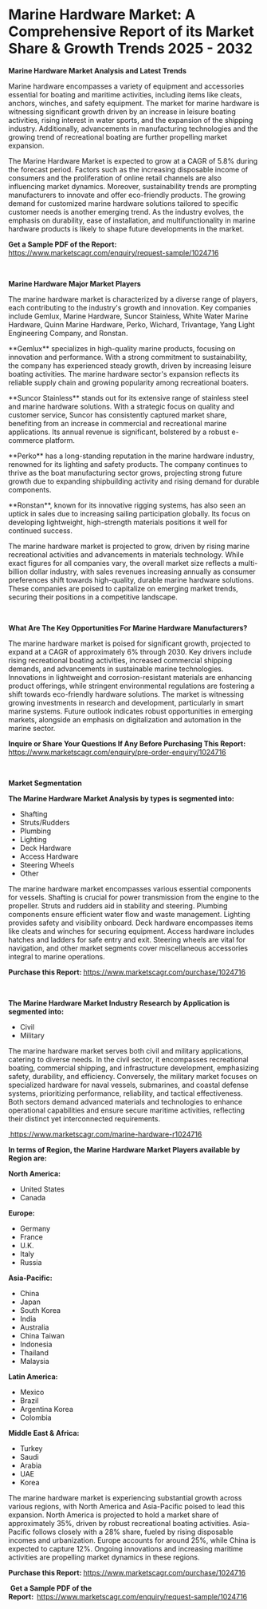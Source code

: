 <p><h1>Marine Hardware Market: A Comprehensive Report of its Market Share & Growth Trends 2025 - 2032</h1></p><p><strong>Marine Hardware Market Analysis and Latest Trends</strong></p>
<p><p>Marine hardware encompasses a variety of equipment and accessories essential for boating and maritime activities, including items like cleats, anchors, winches, and safety equipment. The market for marine hardware is witnessing significant growth driven by an increase in leisure boating activities, rising interest in water sports, and the expansion of the shipping industry. Additionally, advancements in manufacturing technologies and the growing trend of recreational boating are further propelling market expansion.</p><p>The Marine Hardware Market is expected to grow at a CAGR of 5.8% during the forecast period. Factors such as the increasing disposable income of consumers and the proliferation of online retail channels are also influencing market dynamics. Moreover, sustainability trends are prompting manufacturers to innovate and offer eco-friendly products. The growing demand for customized marine hardware solutions tailored to specific customer needs is another emerging trend. As the industry evolves, the emphasis on durability, ease of installation, and multifunctionality in marine hardware products is likely to shape future developments in the market.</p></p>
<p><strong>Get a Sample PDF of the Report:&nbsp;</strong> <a href="https://www.marketscagr.com/enquiry/request-sample/1024716?utm_campaign=2951&utm_medium=2&utm_source=Github&utm_content=ia&utm_term=17042025&utm_id=marine-hardware">https://www.marketscagr.com/enquiry/request-sample/1024716</a></p>
<p>&nbsp;</p>
<p><strong>Marine Hardware Major Market Players</strong></p>
<p><p>The marine hardware market is characterized by a diverse range of players, each contributing to the industry's growth and innovation. Key companies include Gemlux, Marine Hardware, Suncor Stainless, White Water Marine Hardware, Quinn Marine Hardware, Perko, Wichard, Trivantage, Yang Light Engineering Company, and Ronstan.</p><p>**Gemlux** specializes in high-quality marine products, focusing on innovation and performance. With a strong commitment to sustainability, the company has experienced steady growth, driven by increasing leisure boating activities. The marine hardware sector's expansion reflects its reliable supply chain and growing popularity among recreational boaters.</p><p>**Suncor Stainless** stands out for its extensive range of stainless steel and marine hardware solutions. With a strategic focus on quality and customer service, Suncor has consistently captured market share, benefiting from an increase in commercial and recreational marine applications. Its annual revenue is significant, bolstered by a robust e-commerce platform.</p><p>**Perko** has a long-standing reputation in the marine hardware industry, renowned for its lighting and safety products. The company continues to thrive as the boat manufacturing sector grows, projecting strong future growth due to expanding shipbuilding activity and rising demand for durable components.</p><p>**Ronstan**, known for its innovative rigging systems, has also seen an uptick in sales due to increasing sailing participation globally. Its focus on developing lightweight, high-strength materials positions it well for continued success.</p><p>The marine hardware market is projected to grow, driven by rising marine recreational activities and advancements in materials technology. While exact figures for all companies vary, the overall market size reflects a multi-billion dollar industry, with sales revenues increasing annually as consumer preferences shift towards high-quality, durable marine hardware solutions. These companies are poised to capitalize on emerging market trends, securing their positions in a competitive landscape.</p></p>
<p>&nbsp;</p>
<p><strong>What Are The Key Opportunities For Marine Hardware Manufacturers?</strong></p>
<p><p>The marine hardware market is poised for significant growth, projected to expand at a CAGR of approximately 6% through 2030. Key drivers include rising recreational boating activities, increased commercial shipping demands, and advancements in sustainable marine technologies. Innovations in lightweight and corrosion-resistant materials are enhancing product offerings, while stringent environmental regulations are fostering a shift towards eco-friendly hardware solutions. The market is witnessing growing investments in research and development, particularly in smart marine systems. Future outlook indicates robust opportunities in emerging markets, alongside an emphasis on digitalization and automation in the marine sector.</p></p>
<p><strong>Inquire or Share Your Questions If Any Before Purchasing This Report:</strong> <a href="https://www.marketscagr.com/enquiry/pre-order-enquiry/1024716?utm_campaign=2951&utm_medium=2&utm_source=Github&utm_content=ia&utm_term=17042025&utm_id=marine-hardware">https://www.marketscagr.com/enquiry/pre-order-enquiry/1024716</a></p>
<p>&nbsp;</p>
<p><strong>Market Segmentation</strong></p>
<p><strong>The Marine Hardware Market Analysis by types is segmented into:</strong></p>
<p><ul><li>Shafting</li><li>Struts/Rudders</li><li>Plumbing</li><li>Lighting</li><li>Deck Hardware</li><li>Access Hardware</li><li>Steering Wheels</li><li>Other</li></ul></p>
<p><p>The marine hardware market encompasses various essential components for vessels. Shafting is crucial for power transmission from the engine to the propeller. Struts and rudders aid in stability and steering. Plumbing components ensure efficient water flow and waste management. Lighting provides safety and visibility onboard. Deck hardware encompasses items like cleats and winches for securing equipment. Access hardware includes hatches and ladders for safe entry and exit. Steering wheels are vital for navigation, and other market segments cover miscellaneous accessories integral to marine operations.</p></p>
<p><strong>Purchase this Report:&nbsp;</strong><a href="https://www.marketscagr.com/purchase/1024716?utm_campaign=2951&utm_medium=2&utm_source=Github&utm_content=ia&utm_term=17042025&utm_id=marine-hardware">https://www.marketscagr.com/purchase/1024716</a></p>
<p>&nbsp;</p>
<p><strong>The Marine Hardware Market Industry Research by Application is segmented into:</strong></p>
<p><ul><li>Civil</li><li>Military</li></ul></p>
<p><p>The marine hardware market serves both civil and military applications, catering to diverse needs. In the civil sector, it encompasses recreational boating, commercial shipping, and infrastructure development, emphasizing safety, durability, and efficiency. Conversely, the military market focuses on specialized hardware for naval vessels, submarines, and coastal defense systems, prioritizing performance, reliability, and tactical effectiveness. Both sectors demand advanced materials and technologies to enhance operational capabilities and ensure secure maritime activities, reflecting their distinct yet interconnected requirements.</p></p>
<p><a href="https://www.marketscagr.com/marine-hardware-r1024716?utm_campaign=2951&utm_medium=2&utm_source=Github&utm_content=ia&utm_term=17042025&utm_id=marine-hardware">&nbsp;https://www.marketscagr.com/marine-hardware-r1024716</a></p>
<p><strong>In terms of Region, the Marine Hardware Market Players available by Region are:</strong></p>
<p>
    <p> <strong> North America: </strong>
        <ul>
            <li>United States</li>
            <li>Canada</li>
        </ul>
        </p> 
    <p> <strong> Europe: </strong>
        <ul>
            <li>Germany</li>
            <li>France</li>
            <li>U.K.</li>
            <li>Italy</li>
            <li>Russia</li>
        </ul>
        </p> 
    <p> <strong> Asia-Pacific: </strong>
        <ul>
            <li>China</li>
            <li>Japan</li>
            <li>South Korea</li>
            <li>India</li>
            <li>Australia</li>
            <li>China Taiwan</li>
            <li>Indonesia</li>
            <li>Thailand</li>
            <li>Malaysia</li>
        </ul>
        </p> 
    <p> <strong> Latin America: </strong>
        <ul>
            <li>Mexico</li>
            <li>Brazil</li>
            <li>Argentina Korea</li>
            <li>Colombia</li>
        </ul>
        </p> 
    <p> <strong> Middle East & Africa: </strong>
        <ul>
            <li>Turkey</li>
            <li>Saudi</li>
            <li>Arabia</li>
            <li>UAE</li>
            <li>Korea</li>
        </ul>
    </p>
    </p>
<p><p>The marine hardware market is experiencing substantial growth across various regions, with North America and Asia-Pacific poised to lead this expansion. North America is projected to hold a market share of approximately 35%, driven by robust recreational boating activities. Asia-Pacific follows closely with a 28% share, fueled by rising disposable incomes and urbanization. Europe accounts for around 25%, while China is expected to capture 12%. Ongoing innovations and increasing maritime activities are propelling market dynamics in these regions.</p></p>
<p><strong>Purchase this Report: </strong><a href="https://www.marketscagr.com/purchase/1024716?utm_campaign=2951&utm_medium=2&utm_source=Github&utm_content=ia&utm_term=17042025&utm_id=marine-hardware">https://www.marketscagr.com/purchase/1024716</a></p>
<p>&nbsp;<strong>Get a Sample PDF of the Report:&nbsp;&nbsp;</strong><a href="https://www.marketscagr.com/enquiry/request-sample/1024716?utm_campaign=2951&utm_medium=2&utm_source=Github&utm_content=ia&utm_term=17042025&utm_id=marine-hardware">https://www.marketscagr.com/enquiry/request-sample/1024716</a></p>
<p><strong></strong></p>
<p><p></p><p></p><p></p></p>